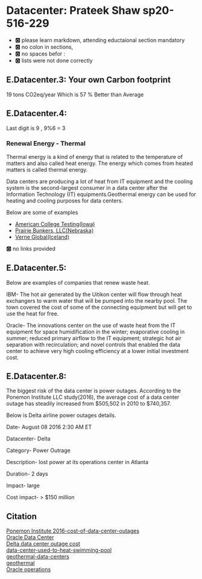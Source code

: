 # Datacenter: Prateek Shaw sp20-516-229

* :o2: please learn markdown, attending eductaional section mandatory
* :o2: no colon in sections, 
* :o2: no spaces befor :
* :o2: lists were not done correctly


## E.Datacenter.3: Your own Carbon footprint


19 tons CO2eq/year  Which is 57 % Better than Average

## E.Datacenter.4:

Last digit is 9 , 9%6 = 3

### Renewal Energy - Thermal 

Thermal energy is a kind of energy that is related to the temperature of matters and also called heat energy. The energy which comes from heated matters is called thermal energy.

Data centers are producing a lot of heat from IT equipment and the cooling system is the second-largest consumer in a data center after the Information Technology (IT) equipments.Geothermal energy can be used for heating and cooling purposes for data centers.

Below are some of examples  

* [American College Testing(Iowa)](https://www.datacenterknowledge.com/archives/2009/08/13/geothermal-data-center-is-leed-platinum)    
* [Prairie Bunkers, LLC(Nebraska)](https://www.datacenterknowledge.com/archives/2009/08/25/prairie-bunkers-pursues-geothermal-cooling/)  
* [Verne Global(Iceland)](https://www.datacenterknowledge.com/archives/2010/01/18/iceland-gets-major-data-center-project/)    

:o2: no links provided


## E.Datacenter.5:


Below are examples of companies that renew waste heat.

IBM- The hot air generated by the Uitikon center will flow through heat exchangers to warm water that will be pumped into the nearby pool. The town covered the cost of some of the connecting equipment but will get to use the heat for free.

Oracle- The innovations center on the use of waste heat from the IT equipment for space humidification in the winter; evaporative cooling in summer; reduced primary airflow to the IT equipment; strategic hot air separation with recirculation; and novel controls that enabled the data center to achieve very high cooling efficiency at a lower initial investment cost.

## E.Datacenter.8:

The biggest risk of the data center is power outages. According to the Ponemon Institute LLC study(2016), the average cost of a data center outage has steadily increased from $505,502 in 2010 to $740,357.

Below is Delta airline power outages details.

Date- August 08 2016 2:30 AM ET

Datacenter- Delta

Category- Power Outrage

Description- lost power at its operations center in Atlanta 

Duration- 2 days

Impact- large

Cost impact- > $150 million



## Citation 

[Ponemon Institute 2016-cost-of-data-center-outages](https://www.vertiv.com/globalassets/documents/reports/2016-cost-of-data-center-outages-11-11_51190_1.pdf)  
[Oracle Data Center](http://www.oracle.com/us/products/applications/green/innovation-data-center-2394061.pdf)  
[Delta data center outage cost](https://money.cnn.com/2016/09/07/technology/delta-computer-outage-cost/)   
[data-center-used-to-heat-swimming-pool](https://www.datacenterknowledge.com/archives/2008/04/02/data-center-used-to-heat-swimming-pool)    
[geothermal-data-centers ](https://www.datacenterknowledge.com/geothermal-data-centers)    
[geothermal](https://www.irena.org/geothermal)    
[Oracle operations](https://www.oracle.com/corporate/citizenship/sustainability/operations.html)    

